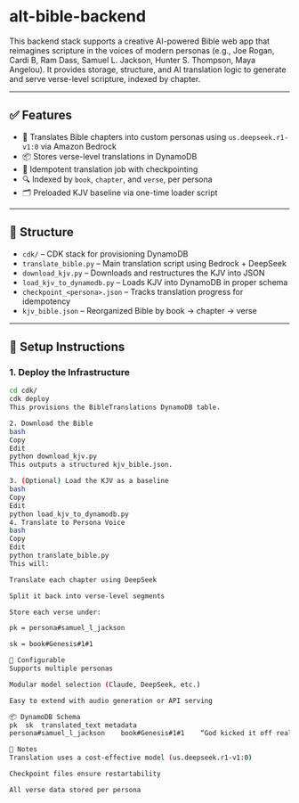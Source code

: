 # alt-bible-backend
This backend stack supports a creative AI-powered Bible web app that reimagines scripture in the voices of modern personas (e.g., Joe Rogan, Cardi B, Ram Dass, Samuel L. Jackson, Hunter S. Thompson, Maya Angelou). It provides storage, structure, and AI translation logic to generate and serve verse-level scripture, indexed by chapter.

---

## ✅ Features

- 🧠 Translates Bible chapters into custom personas using `us.deepseek.r1-v1:0` via Amazon Bedrock
- 📦 Stores verse-level translations in DynamoDB
- 🔁 Idempotent translation job with checkpointing
- 🔍 Indexed by `book`, `chapter`, and `verse`, per persona
- 🗂 Preloaded KJV baseline via one-time loader script

---

## 📁 Structure

- `cdk/` – CDK stack for provisioning DynamoDB
- `translate_bible.py` – Main translation script using Bedrock + DeepSeek
- `download_kjv.py` – Downloads and restructures the KJV into JSON
- `load_kjv_to_dynamodb.py` – Loads KJV into DynamoDB in proper schema
- `checkpoint_<persona>.json` – Tracks translation progress for idempotency
- `kjv_bible.json` – Reorganized Bible by book → chapter → verse

---

## 🚀 Setup Instructions

### 1. Deploy the Infrastructure

```bash
cd cdk/
cdk deploy
This provisions the BibleTranslations DynamoDB table.

2. Download the Bible
bash
Copy
Edit
python download_kjv.py
This outputs a structured kjv_bible.json.

3. (Optional) Load the KJV as a baseline
bash
Copy
Edit
python load_kjv_to_dynamodb.py
4. Translate to Persona Voice
bash
Copy
Edit
python translate_bible.py
This will:

Translate each chapter using DeepSeek

Split it back into verse-level segments

Store each verse under:

pk = persona#samuel_l_jackson

sk = book#Genesis#1#1

🔧 Configurable
Supports multiple personas

Modular model selection (Claude, DeepSeek, etc.)

Easy to extend with audio generation or API serving

📦 DynamoDB Schema
pk	sk	translated_text	metadata
persona#samuel_l_jackson	book#Genesis#1#1	“God kicked it off real loud…”	{ book, chapter, verse, persona }

📌 Notes
Translation uses a cost-effective model (us.deepseek.r1-v1:0)

Checkpoint files ensure restartability

All verse data stored per persona

